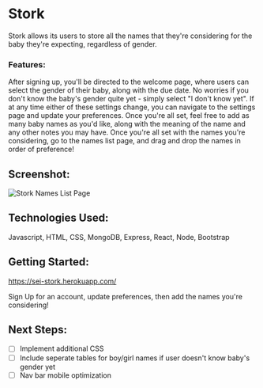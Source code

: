 # **Stork**

Stork allows its users to store all the names that they're considering for the baby they're expecting, regardless of gender.

### Features:

After signing up, you'll be directed to the welcome page, where users can select the gender of their baby, along with the due date. No worries if you don't know the baby's gender quite yet - simply select "I don't know yet". If at any time either of these settings change, you can navigate to the settings page and update your preferences. Once you're all set, feel free to add as many baby names as you'd like, along with the meaning of the name and any other notes you may have. Once you're all set with the names you're considering, go to the names list page, and drag and drop the names in order of preference!

## **Screenshot**:

![Stork Names List Page](https://i.imgur.com/PC4ZGjU.png)

## **Technologies Used**:

Javascript, HTML, CSS, MongoDB, Express, React, Node, Bootstrap

## **Getting Started**:

https://sei-stork.herokuapp.com/

Sign Up for an account, update preferences, then add the names you're considering!

## **Next Steps**:

- [ ] Implement additional CSS
- [ ] Include seperate tables for boy/girl names if user doesn't know baby's gender yet
- [ ] Nav bar mobile optimization
